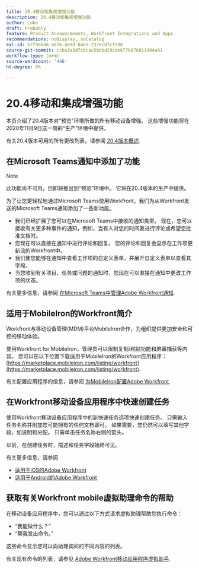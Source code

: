 ```yaml
---
title: 20.4移动和集成增强功能
description: 20.4移动和集成增强功能
author: Luke
draft: Probably
feature: Product Announcements, Workfront Integrations and Apps
recommendations: noDisplay, noCatalog
exl-id: b7f986a6-a876-4e0d-84e5-237ec8fcf590
source-git-commit: ccba3a3d7c0cac50dbd29cae677b076811904a91
workflow-type: tm+mt
source-wordcount: '446'
ht-degree: 0%

---
```


# 20.4移动和集成增强功能

本页介绍了20.4版本对“预览”环境所做的所有移动设备增强。 这些增强功能将在2020年11月9日这一周的“生产”环境中提供。

有关20.4版本可用的所有更改列表，请参阅 [20.4版本概述](../../../product-announcements/product-releases/20.4-release-activity/20-4-release-overview.md).

## 在Microsoft Teams通知中添加了功能

>[!NOTE]
>
>此功能尚不可用，但即将推出到“预览”环境中。 它将在20.4版本的生产中提供。

为了让您更轻松地通过Microsoft Teams使用Workfront，我们为从Workfront发送的Microsoft Teams通知添加了一些新功能。

* 我们已经扩展了您可以在Microsoft Teams中接收的通知类型。 现在，您可以接收有关更多种事件的通知，例如，当有人对您的时间表进行评论或希望您批准文档时。
* 您现在可以直接在通知中进行评论和回复。 您的评论和回复会显示在工作项更新流的Workfront中。
* 我们使您能够在通知中查看工作项的自定义表单，并展开自定义表单以查看其字段。
* 当您收到有关项目、任务或问题的通知时，您现在可以直接在通知中更改工作项的状态。

有关更多信息，请参阅 [在Microsoft Teams中管理Adobe Workfront通知](../../../workfront-integrations-and-apps/using-workfront-with-microsoft-teams/manage-wf-notifications-approval-requests-ms-teams.md).

## 适用于MobileIron的Workfront简介

Workfront与移动设备管理(MDM)平台MobileIron合作，为组织提供更加安全和可控的移动体验。

使用Workfront for MobileIron，管理员可以限制复制/粘贴功能和屏幕捕获等内容。 您可以在以下位置下载适用于MobileIron的Workfront应用程序： [https://marketplace.mobileiron.com/listing/workfront](https://marketplace.mobileiron.com/listing/workfront).

有关配置应用程序的信息，请参阅 [为MobileIron配置Adobe Workfront](../../../workfront-basics/mobile-apps/using-the-workfront-mobile-app/wf-mobileiron-configs.md).

## 在Workfront移动设备应用程序中快速创建任务

使用Workfront移动设备应用程序中的新快速任务选项快速创建任务。 只需输入任务名称并附加您可能拥有的任何文档即可。 如果需要，您仍然可以填写其他字段，如说明和分配。 只需单击任务名称右侧的箭头。

以前，在创建任务时，描述和任务字段始终可见。

有关更多信息，请参阅

* [适用于iOS的Adobe Workfront](../../../workfront-basics/mobile-apps/using-the-workfront-mobile-app/workfront-for-ios.md)
* [适用于Android的Adobe Workfront](../../../workfront-basics/mobile-apps/using-the-workfront-mobile-app/workfront-for-android.md)

## 获取有关Workfront mobile虚拟助理命令的帮助

在移动设备应用程序中，您可以通过以下方式请求虚拟助理帮助您执行命令：

* “我能做什么？”
* “帮我发出命令。”

这些命令显示您可以向助理询问的不同内容的列表。

有关现有命令的列表，请参见 [Adobe Workfront移动应用程序虚拟助手](../../../workfront-basics/mobile-apps/using-the-workfront-mobile-app/wf-mobile-virtual-assistant.md).
